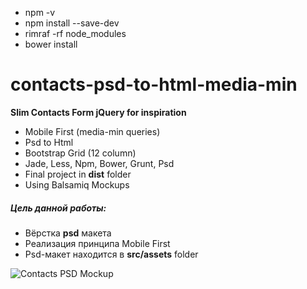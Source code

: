 
* npm -v
* npm install --save-dev
* rimraf -rf node_modules
* bower install


contacts-psd-to-html-media-min
==================
__Slim Contacts Form jQuery for inspiration__

* Mobile First (media-min queries)
* Psd to Html
* Bootstrap Grid (12 column)
* Jade, Less, Npm, Bower, Grunt, Psd
* Final project in __dist__ folder
* Using Balsamiq Mockups

##### Цель данной работы: 

* Вёрстка __psd__ макета
* Реализация принципа Mobile First
* Psd-макет находится в __src/assets__ folder

![Contacts PSD Mockup](http://res.cloudinary.com/comm1t/image/upload/v1459595193/contact_self_strtww.png)

